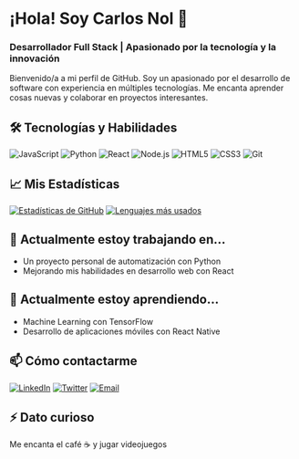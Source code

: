 # ¡Hola! Soy Carlos Nol 👋

### Desarrollador Full Stack | Apasionado por la tecnología y la innovación

Bienvenido/a a mi perfil de GitHub. Soy un apasionado por el desarrollo de software con experiencia en múltiples tecnologías. Me encanta aprender cosas nuevas y colaborar en proyectos interesantes.

## 🛠 Tecnologías y Habilidades

![JavaScript](https://img.shields.io/badge/-JavaScript-F7DF1E?style=flat-square&logo=javascript&logoColor=black)
![Python](https://img.shields.io/badge/-Python-3776AB?style=flat-square&logo=python&logoColor=white)
![React](https://img.shields.io/badge/-React-61DAFB?style=flat-square&logo=react&logoColor=black)
![Node.js](https://img.shields.io/badge/-Node.js-339933?style=flat-square&logo=node.js&logoColor=white)
![HTML5](https://img.shields.io/badge/-HTML5-E34F26?style=flat-square&logo=html5&logoColor=white)
![CSS3](https://img.shields.io/badge/-CSS3-1572B6?style=flat-square&logo=css3&logoColor=white)
![Git](https://img.shields.io/badge/-Git-F05032?style=flat-square&logo=git&logoColor=white)

## 📈 Mis Estadísticas

[![Estadísticas de GitHub](https://github-readme-stats.vercel.app/api?username=CarlosNol8411&show_icons=true&theme=radical)](https://github.com/CarlosNol8411)
[![Lenguajes más usados](https://github-readme-stats.vercel.app/api/top-langs/?username=CarlosNol8411&layout=compact&theme=radical)](https://github.com/CarlosNol8411)

## 🔭 Actualmente estoy trabajando en...
- Un proyecto personal de automatización con Python
- Mejorando mis habilidades en desarrollo web con React

## 🌱 Actualmente estoy aprendiendo...
- Machine Learning con TensorFlow
- Desarrollo de aplicaciones móviles con React Native

## 📫 Cómo contactarme
[![LinkedIn](https://img.shields.io/badge/-LinkedIn-0077B5?style=flat-square&logo=linkedin&logoColor=white)](https://www.linkedin.com/in/tu-perfil)
[![Twitter](https://img.shields.io/badge/-Twitter-1DA1F2?style=flat-square&logo=twitter&logoColor=white)](https://twitter.com/tu-usuario)
[![Email](https://img.shields.io/badge/-Email-D14836?style=flat-square&logo=gmail&logoColor=white)](mailto:tu@email.com)

## ⚡ Dato curioso
Me encanta el café ☕ y jugar videojuegos
